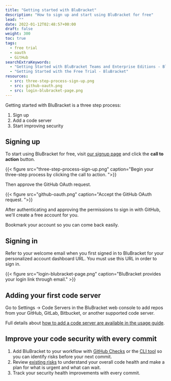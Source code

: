 ```yaml
---
title: "Getting started with BluBracket"
description: "How to sign up and start using BluBracket for free"
lead: ""
date: 2022-01-12T02:48:57+00:00
draft: false
weight: 300
toc: true
tags:
  - free trial
  - oauth
  - GitHub
searchExtraKeywords:
  - "Getting Started with BluBracket Teams and Enterprise Editions - BluBracket"
  - "Getting Started with the Free Trial - BluBracket"
resources:
  - src: three-step-process-sign-up.png
  - src: github-oauth.png
  - src: login-blubracket-page.png
---
```


Getting started with BluBracket is a three step process:

1. Sign up
2. Add a code server
3. Start improving security

## Signing up

To start using BluBracket for free, visit [our signup page](https://blubracket.com/contact/get-started/) and click the **call to action** button.

{{< figure src="three-step-process-sign-up.png" caption="Begin your three-step process by clicking the call to action. ">}}

Then approve the GitHub OAuth request.

{{< figure src="github-oauth.png" caption="Accept the GitHub OAuth request. ">}}

After authenticating and approving the permissions to sign in with GitHub, we'll create a free account for you.

Bookmark your account so you can come back easily.

## Signing in

Refer to your welcome email when you first signed in to BluBracket for your personalized account dashboard URL. You must use this URL in order to sign in.

{{< figure src="login-blubracket-page.png" caption="BluBracket provides your login link through email." >}}

## Adding your first code server

Go to Settings → Code Servers in the BluBracket web console to add repos from your GitHub, GitLab, Bitbucket, or another supported code server.

Full details about [how to add a code server are available in the usage guide](https://docs.blubracket.com/how-to/add-code-servers/).

## Improve your code security with every commit

1. Add BluBracket to your workflow with [GitHub Checks](https://docs.blubracket.com/intro/key-workflows/#ci-checks) or the [CLI tool](https://docs.blubracket.com/intro/key-workflows/#preventing-risks-in-code) so you can identify risks before your next commit.
2. Review [existing risks](https://docs.blubracket.com/intro/key-workflows/#understanding-and-taking-action-on-existing-risks) to understand your overall code health and make a plan for what is urgent and what can wait.
3. Track your security health improvements with every commit.
